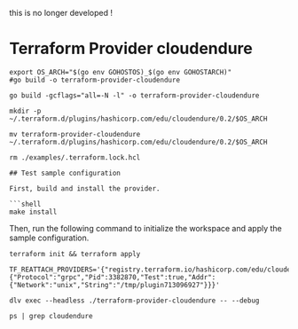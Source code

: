 this is no longer developed !

# Terraform Provider cloudendure


```shell
export OS_ARCH="$(go env GOHOSTOS)_$(go env GOHOSTARCH)"
#go build -o terraform-provider-cloudendure

go build -gcflags="all=-N -l" -o terraform-provider-cloudendure

mkdir -p ~/.terraform.d/plugins/hashicorp.com/edu/cloudendure/0.2/$OS_ARCH

mv terraform-provider-cloudendure ~/.terraform.d/plugins/hashicorp.com/edu/cloudendure/0.2/$OS_ARCH

rm ./examples/.terraform.lock.hcl

## Test sample configuration

First, build and install the provider.

```shell
make install
```

Then, run the following command to initialize the workspace and apply the sample configuration.

```shell
terraform init && terraform apply
```

```
TF_REATTACH_PROVIDERS='{"registry.terraform.io/hashicorp.com/edu/cloudendure":{"Protocol":"grpc","Pid":3382870,"Test":true,"Addr":{"Network":"unix","String":"/tmp/plugin713096927"}}}'
```

```
dlv exec --headless ./terraform-provider-cloudendure -- --debug
```

```
ps | grep cloudendure
```
